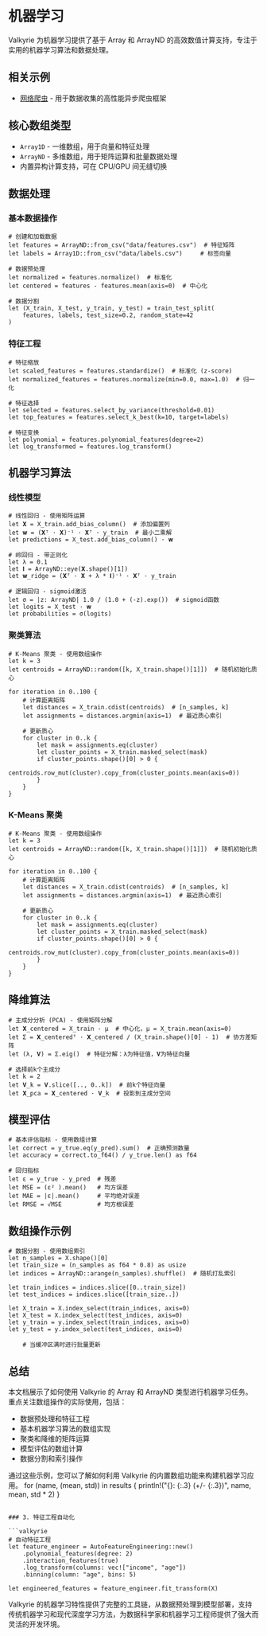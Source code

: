 # 机器学习

Valkyrie 为机器学习提供了基于 Array 和 ArrayND 的高效数值计算支持，专注于实用的机器学习算法和数据处理。

## 相关示例

- [网络爬虫](web-crawler.md) - 用于数据收集的高性能异步爬虫框架

## 核心数组类型

- `Array1D` - 一维数组，用于向量和特征处理
- `ArrayND` - 多维数组，用于矩阵运算和批量数据处理
- 内置异构计算支持，可在 CPU/GPU 间无缝切换

## 数据处理

### 基本数据操作

```valkyrie
# 创建和加载数据
let features = ArrayND::from_csv("data/features.csv")  # 特征矩阵
let labels = Array1D::from_csv("data/labels.csv")     # 标签向量

# 数据预处理
let normalized = features.normalize()  # 标准化
let centered = features - features.mean(axis=0)  # 中心化

# 数据分割
let (X_train, X_test, y_train, y_test) = train_test_split(
    features, labels, test_size=0.2, random_state=42
)
```

### 特征工程

```valkyrie
# 特征缩放
let scaled_features = features.standardize()  # 标准化 (z-score)
let normalized_features = features.normalize(min=0.0, max=1.0)  # 归一化

# 特征选择
let selected = features.select_by_variance(threshold=0.01)
let top_features = features.select_k_best(k=10, target=labels)

# 特征变换
let polynomial = features.polynomial_features(degree=2)
let log_transformed = features.log_transform()
```

## 机器学习算法

### 线性模型

```valkyrie
# 线性回归 - 使用矩阵运算
let 𝐗 = X_train.add_bias_column()  # 添加偏置列
let 𝐰 = (𝐗ᵀ · 𝐗)⁻¹ · 𝐗ᵀ · y_train  # 最小二乘解
let predictions = X_test.add_bias_column() · 𝐰

# 岭回归 - 带正则化
let λ = 0.1
let 𝐈 = ArrayND::eye(𝐗.shape()[1])
let 𝐰_ridge = (𝐗ᵀ · 𝐗 + λ * 𝐈)⁻¹ · 𝐗ᵀ · y_train

# 逻辑回归 - sigmoid激活
let σ = |z: ArrayND| 1.0 / (1.0 + (-z).exp())  # sigmoid函数
let logits = X_test · 𝐰
let probabilities = σ(logits)
```

### 聚类算法

```valkyrie
# K-Means 聚类 - 使用数组操作
let k = 3
let centroids = ArrayND::random([k, X_train.shape()[1]])  # 随机初始化质心

for iteration in 0..100 {
    # 计算距离矩阵
    let distances = X_train.cdist(centroids)  # [n_samples, k]
    let assignments = distances.argmin(axis=1)  # 最近质心索引
    
    # 更新质心
    for cluster in 0..k {
        let mask = assignments.eq(cluster)
        let cluster_points = X_train.masked_select(mask)
        if cluster_points.shape()[0] > 0 {
            centroids.row_mut(cluster).copy_from(cluster_points.mean(axis=0))
        }
    }
}
```

### K-Means 聚类

```valkyrie
# K-Means 聚类 - 使用数组操作
let k = 3
let centroids = ArrayND::random([k, X_train.shape()[1]])  # 随机初始化质心

for iteration in 0..100 {
    # 计算距离矩阵
    let distances = X_train.cdist(centroids)  # [n_samples, k]
    let assignments = distances.argmin(axis=1)  # 最近质心索引
    
    # 更新质心
    for cluster in 0..k {
        let mask = assignments.eq(cluster)
        let cluster_points = X_train.masked_select(mask)
        if cluster_points.shape()[0] > 0 {
            centroids.row_mut(cluster).copy_from(cluster_points.mean(axis=0))
        }
    }
}
```

## 降维算法

```valkyrie
# 主成分分析 (PCA) - 使用矩阵分解
let 𝐗_centered = X_train - μ  # 中心化，μ = X_train.mean(axis=0)
let Σ = 𝐗_centeredᵀ · 𝐗_centered / (X_train.shape()[0] - 1)  # 协方差矩阵
let (λ, 𝐕) = Σ.eig()  # 特征分解：λ为特征值，𝐕为特征向量

# 选择前k个主成分
let k = 2
let 𝐕_k = 𝐕.slice([.., 0..k])  # 前k个特征向量
let 𝐗_pca = 𝐗_centered · 𝐕_k  # 投影到主成分空间
```

## 模型评估

```valkyrie
# 基本评估指标 - 使用数组计算
let correct = y_true.eq(y_pred).sum()  # 正确预测数量
let accuracy = correct.to_f64() / y_true.len() as f64

# 回归指标
let ε = y_true - y_pred  # 残差
let MSE = (ε² ).mean()   # 均方误差
let MAE = |ε|.mean()     # 平均绝对误差
let RMSE = √MSE          # 均方根误差
```

## 数组操作示例

```valkyrie
# 数据分割 - 使用数组索引
let n_samples = X.shape()[0]
let train_size = (n_samples as f64 * 0.8) as usize
let indices = ArrayND::arange(n_samples).shuffle()  # 随机打乱索引

let train_indices = indices.slice([0..train_size])
let test_indices = indices.slice([train_size..])

let X_train = X.index_select(train_indices, axis=0)
let X_test = X.index_select(test_indices, axis=0)
let y_train = y.index_select(train_indices, axis=0)
let y_test = y.index_select(test_indices, axis=0)
```
        
        # 当缓冲区满时进行批量更新
## 总结

本文档展示了如何使用 Valkyrie 的 Array 和 ArrayND 类型进行机器学习任务。重点关注数组操作的实际使用，包括：

- 数据预处理和特征工程
- 基本机器学习算法的数组实现
- 聚类和降维的矩阵运算
- 模型评估的数组计算
- 数据分割和索引操作

通过这些示例，您可以了解如何利用 Valkyrie 的内置数组功能来构建机器学习应用。
for (name, (mean, std)) in results {
    println!("{}: {:.3} (+/- {:.3})", name, mean, std * 2)
}
```

### 3. 特征工程自动化

```valkyrie
# 自动特征工程
let feature_engineer = AutoFeatureEngineering::new()
    .polynomial_features(degree: 2)
    .interaction_features(true)
    .log_transform(columns: vec!["income", "age"])
    .binning(column: "age", bins: 5)

let engineered_features = feature_engineer.fit_transform(X)
```

Valkyrie 的机器学习特性提供了完整的工具链，从数据预处理到模型部署，支持传统机器学习和现代深度学习方法，为数据科学家和机器学习工程师提供了强大而灵活的开发环境。
